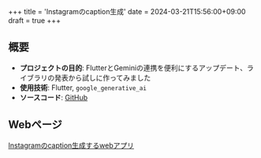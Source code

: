 +++
title = 'Instagramのcaption生成'
date = 2024-03-21T15:56:00+09:00
draft = true
+++

## 概要

- **プロジェクトの目的**: FlutterとGeminiの連携を便利にするアップデート、ライブラリの発表から試しに作ってみました
- **使用技術**: Flutter, `google_generative_ai`
- **ソースコード**: [GitHub](https://github.com/Namacha411/instagram_caption_generator)

## Webページ

[Instagramのcaption生成するwebアプリ](https://namacha411.github.io/instagram_caption_generator/)
